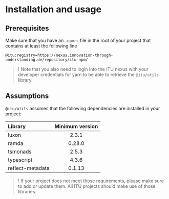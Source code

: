 # Installation and usage

## Prerequisites

Make sure that you have an `.npmrc` file in the root of your project that contains at least the following line

```
@itu:registry=https://nexus.innovation-through-understanding.de/repository/itu-npm/
```

> ! Note that you also need to login into the ITU nexus with your developer credentials for yarn to be able to retrieve the `@itu/utils` library.

## Assumptions

`@itu/utils` assumes that the following dependencies are installed in your project:

| Library          | Minimum version |
| :--------------- | :-------------: |
| luxon            |      2.3.1      |
| ramda            |     0.28.0      |
| tsmonads         |      2.5.3      |
| typescript       |      4.3.6      |
| reflect-metadata |     0.1.13      |

> ! If your project does not meet those requirements, please make sure to add or update them. All ITU projects should make use of those libraries.
